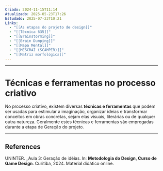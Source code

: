```yaml
---
Criado: 2024-11-15T11:14
Atualizado: 2025-05-23T17:26
Estudado: 2025-07-23T10:21
Links:
  - "[[As etapas do projeto de design]]"
  - "[[Técnica 635]]"
  - "[[Brainstorming]]"
  - "[[Brain Dumping]]"
  - "[[Mapa Mental]]"
  - "[[MESCRAI (SCAMPER)]]"
  - "[[Matriz morfológica]]"
---
```

---
# Técnicas e ferramentas no processo criativo

No processo criativo, existem diversas **técnicas e ferramentas** que podem ser usadas para estimular a imaginação, organizar ideias e transformar conceitos em obras concretas, sejam elas visuais, literárias ou de qualquer outra natureza. Geralmente estes técnicas e ferramentas são empregadas durante a etapa de Geração do projeto.


---
## References

UNINTER.  _Aula 3: Geração de idéias. In: **Metodologia do Design, Curso de Game Design**. Curitiba, 2024. Material didático online.
